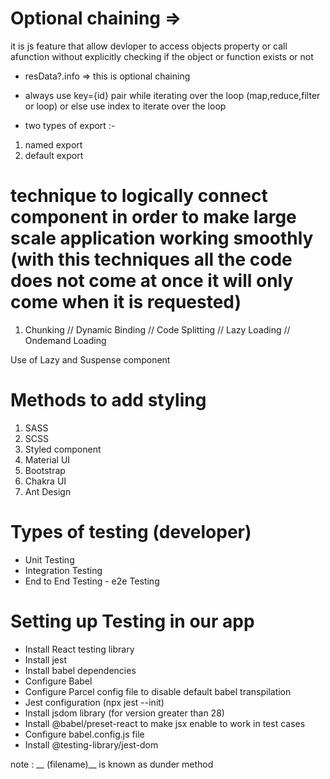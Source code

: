 
# Optional chaining  =>  
it is js feature that allow devloper to access objects property or call afunction without explicitly checking if the object or function exists or not

- resData?.info   =>  this is optional chaining
- always use key={id} pair while iterating over the loop (map,reduce,filter  or  loop)  or else use index to iterate over the loop

- two types of export :-

1. named export
2. default export


# technique to logically connect component in order to make large scale application working smoothly   (with this techniques all the code does not come at once it will only come when it is requested)

1. Chunking  // Dynamic Binding  // Code Splitting  //  Lazy Loading  //  Ondemand Loading


 Use of Lazy and Suspense component

 # Methods to add styling 
 1. SASS
 2. SCSS
 3. Styled component
 4. Material UI
 5. Bootstrap
 6. Chakra UI
 7. Ant Design

 # Types of testing  (developer)
 - Unit Testing
 - Integration Testing
 - End to End Testing - e2e Testing


 # Setting up Testing in our app
 - Install React testing library
 - Install jest
 - Install babel dependencies
 - Configure Babel
 - Configure Parcel config file to disable default babel transpilation
 - Jest configuration  (npx jest --init)
 - Install jsdom library   (for version greater than 28)
 - Install @babel/preset-react to make jsx enable to work in test cases
 - Configure babel.config.js file
 - Install @testing-library/jest-dom


 note : __ (filename)__  is known as dunder method